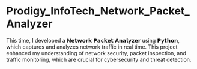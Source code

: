 # Prodigy_InfoTech_Network_Packet_Analyzer
This time, I developed a 𝗡𝗲𝘁𝘄𝗼𝗿𝗸 𝗣𝗮𝗰𝗸𝗲𝘁 𝗔𝗻𝗮𝗹𝘆𝘇𝗲𝗿 using 𝗣𝘆𝘁𝗵𝗼𝗻, which captures and analyzes network traffic in real time. This project enhanced my understanding of network security, packet inspection, and traffic monitoring, which are crucial for cybersecurity and threat detection.
